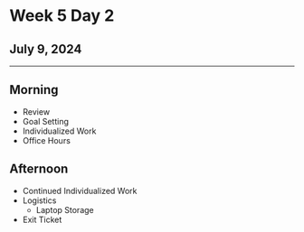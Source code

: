 # Week 5 Day 2
## July 9, 2024

---

## Morning

- Review
- Goal Setting
- Individualized Work
- Office Hours

## Afternoon

- Continued Individualized Work
- Logistics
  - Laptop Storage
- Exit Ticket
